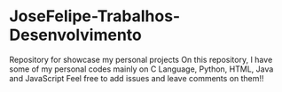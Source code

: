 # JoseFelipe-Trabalhos-Desenvolvimento
Repository for showcase my personal projects
On this repository, I have some of my personal codes mainly on C Language, Python, HTML, Java and JavaScript
Feel free to add issues and leave comments on them!!
